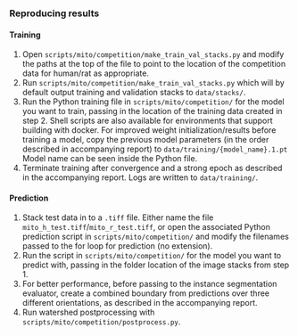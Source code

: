 ### Reproducing results

#### Training
1. Open `scripts/mito/competition/make_train_val_stacks.py`
   and modify the paths at the top of the file to point to
   the location of the competition data for human/rat as
   appropriate.
2. Run `scripts/mito/competition/make_train_val_stacks.py`
   which will by default output training and validation
   stacks to `data/stacks/`.
3. Run the Python training file in `scripts/mito/competition/`
   for the model you want to train, passing in the location of
   the training data created in step 2. Shell scripts are
   also available for environments that support building with
   docker. For improved weight initialization/results before
   training a model, copy the previous model parameters (in the
   order described in accompanying report) to `data/training/{model_name}.1.pt`
   Model name can be seen inside the Python file.
4. Terminate training after convergence and a strong epoch
   as described in the accompanying report. Logs are written
   to `data/training/`.

#### Prediction
1. Stack test data in to a `.tiff` file. Either name the file
   `mito_h_test.tiff`/`mito_r_test.tiff`, or open the associated
   Python prediction script in `scripts/mito/competition/` and
   modify the filenames passed to the for loop for prediction
   (no extension).
2. Run the script in `scripts/mito/competition/` for the model you
   want to predict with, passing in the folder location of the image
   stacks from step 1.
3. For better performance, before passing to the instance segmentation
   evaluator, create a combined boundary from predictions over
   three different orientations, as described in the accompanying
   report.
4. Run watershed postprocessing with `scripts/mito/competition/postprocess.py`.




